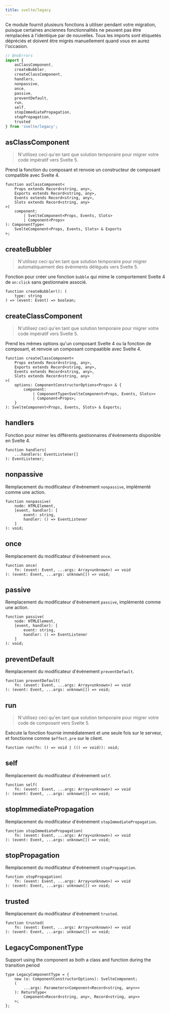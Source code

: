 ```yaml
---
title: svelte/legacy
---
```


Ce module fournit plusieurs fonctions à utiliser pendant votre migration, puisque certaines
anciennes fonctionnalités ne peuvent pas être remplacées à l'identique par de nouvelles. Tous les
imports sont étiquetés dépréciés et doivent être migrés manuellement quand vous en aurez l'occasion.



```js
// @noErrors
import {
	asClassComponent,
	createBubbler,
	createClassComponent,
	handlers,
	nonpassive,
	once,
	passive,
	preventDefault,
	run,
	self,
	stopImmediatePropagation,
	stopPropagation,
	trusted
} from 'svelte/legacy';
```

## asClassComponent

<blockquote class="tag deprecated note">


N'utilisez ceci qu'en tant que solution temporaire pour migrer votre code impératif vers Svelte 5.

</blockquote>

Prend la fonction du composant et renvoie un constructeur de composant compatible avec Svelte 4.

<div class="ts-block">

```dts
function asClassComponent<
	Props extends Record<string, any>,
	Exports extends Record<string, any>,
	Events extends Record<string, any>,
	Slots extends Record<string, any>
>(
	component:
		| SvelteComponent<Props, Events, Slots>
		| Component<Props>
): ComponentType<
	SvelteComponent<Props, Events, Slots> & Exports
>;
```

</div>



## createBubbler

<blockquote class="tag deprecated note">

N'utilisez ceci qu'en tant que solution temporaire pour migrer automatiquement des évènments
délégués vers Svelte 5.

</blockquote>

Fonction pour créer une fonction `bubble` qui mime le comportement Svelte 4 de `on:click` sans
gestionnaire associé.

<div class="ts-block">

```dts
function createBubbler(): (
	type: string
) => (event: Event) => boolean;
```

</div>



## createClassComponent

<blockquote class="tag deprecated note">

N'utilisez ceci qu'en tant que solution temporaire pour migrer votre code impératif vers Svelte 5.

</blockquote>

Prend les mêmes options qu'un composant Svelte 4 ou la fonction de composant, et renvoie un
composant compaatible avec Svelte 4.

<div class="ts-block">

```dts
function createClassComponent<
	Props extends Record<string, any>,
	Exports extends Record<string, any>,
	Events extends Record<string, any>,
	Slots extends Record<string, any>
>(
	options: ComponentConstructorOptions<Props> & {
		component:
			| ComponentType<SvelteComponent<Props, Events, Slots>>
			| Component<Props>;
	}
): SvelteComponent<Props, Events, Slots> & Exports;
```

</div>



## handlers

Fonction pour mimer les différents gestionnaires d'évènements disponible en Svelte 4.

<div class="ts-block">

```dts
function handlers(
	...handlers: EventListener[]
): EventListener;
```

</div>



## nonpassive

Remplacement du modificateur d'évènement `nonpassive`, implémenté comme une action.

<div class="ts-block">

```dts
function nonpassive(
	node: HTMLElement,
	[event, handler]: [
		event: string,
		handler: () => EventListener
	]
): void;
```

</div>



## once

Remplacement du modificateur d'évènement `once`.

<div class="ts-block">

```dts
function once(
	fn: (event: Event, ...args: Array<unknown>) => void
): (event: Event, ...args: unknown[]) => void;
```

</div>



## passive

Remplacement du modificateur d'évènement `passive`, implémenté comme une action.

<div class="ts-block">

```dts
function passive(
	node: HTMLElement,
	[event, handler]: [
		event: string,
		handler: () => EventListener
	]
): void;
```

</div>



## preventDefault

Remplacement du modificateur d'évènement `preventDefault`.

<div class="ts-block">

```dts
function preventDefault(
	fn: (event: Event, ...args: Array<unknown>) => void
): (event: Event, ...args: unknown[]) => void;
```

</div>



## run

<blockquote class="tag deprecated note">

N'utilisez ceci qu'en tant que solution temporaire pour migrer votre code de composant vers Svelte
5.

</blockquote>

Exécute la fonction fournie immédiatement et une seule fois sur le serveur, et fonctionne comme
`$effect.pre` sur le client.

<div class="ts-block">

```dts
function run(fn: () => void | (() => void)): void;
```

</div>



## self

Remplacement du modificateur d'évènement `self`.

<div class="ts-block">

```dts
function self(
	fn: (event: Event, ...args: Array<unknown>) => void
): (event: Event, ...args: unknown[]) => void;
```

</div>



## stopImmediatePropagation

Remplacement du modificateur d'évènement `stopImmediatePropagation`.

<div class="ts-block">

```dts
function stopImmediatePropagation(
	fn: (event: Event, ...args: Array<unknown>) => void
): (event: Event, ...args: unknown[]) => void;
```

</div>



## stopPropagation

Remplacement du modificateur d'évènement `stopPropagation`.

<div class="ts-block">

```dts
function stopPropagation(
	fn: (event: Event, ...args: Array<unknown>) => void
): (event: Event, ...args: unknown[]) => void;
```

</div>



## trusted

Remplacement du modificateur d'évènement `trusted`.

<div class="ts-block">

```dts
function trusted(
	fn: (event: Event, ...args: Array<unknown>) => void
): (event: Event, ...args: unknown[]) => void;
```

</div>



## LegacyComponentType

Support using the component as both a class and function during the transition period

<div class="ts-block">

```dts
type LegacyComponentType = {
	new (o: ComponentConstructorOptions): SvelteComponent;
	(
		...args: Parameters<Component<Record<string, any>>>
	): ReturnType<
		Component<Record<string, any>, Record<string, any>>
	>;
};
```

</div>


